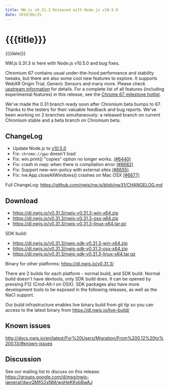 ```yaml
---
title: NW.js v0.31.3 Released with Node.js v10.5.0
date: 2018/06/25
---
```

# {{{title}}}
{{{date}}}

NW.js 0.31.3 is here with Node.js v10.5.0 and bug fixes.

Chromium 67 contains usual under-the-hood performance and stability tweaks, but there are also some cool new features to explore. It supports WebXR Origin Trial, Generic Sensors and many more. Please check [upstream information](https://blog.chromium.org/2018/04/chrome-67-beta-webxr-origin-trial.html) for details. For a complete list of all features (including experimental features) in this release, see the [Chrome 67 milestone hotlist](https://www.chromestatus.com/features#milestone=67).

We've made the 0.31 branch ready soon after Chromium beta bumps to 67. Thanks to the testers for their valuable feedback and bug reports. We've been working on 2 branches simultaneously: a released branch on current Chromium stable and a beta branch on Chromium beta.

## ChangeLog

- Update Node.js to [v10.5.0](https://nodejs.org/en/blog/release/v10.5.0/)
- Fix: `chrome://gpu` doesn't load
- Fix: win.print() "copies" option no longer works. [(#6440)](https://github.com/nwjs/nw.js/issues/6440)
- Fix: crash in nwjc when there is compilation error [(#6682)](https://github.com/nwjs/nw.js/issues/6682)
- Fix: Support new-win-policy with external sites [(#6655)](https://github.com/nwjs/nw.js/issues/6655)
- Fix: nw.App.closeAllWindows() crashes on Mac OSX [(#6677)](https://github.com/nwjs/nw.js/issues/6677)

Full ChangeLog: https://github.com/nwjs/nw.js/blob/nw31/CHANGELOG.md

## Download 

* https://dl.nwjs.io/v0.31.3/nwjs-v0.31.3-win-x64.zip 
* https://dl.nwjs.io/v0.31.3/nwjs-v0.31.3-osx-x64.zip 
* https://dl.nwjs.io/v0.31.3/nwjs-v0.31.3-linux-x64.tar.gz 

SDK build: 
* https://dl.nwjs.io/v0.31.3/nwjs-sdk-v0.31.3-win-x64.zip 
* https://dl.nwjs.io/v0.31.3/nwjs-sdk-v0.31.3-osx-x64.zip 
* https://dl.nwjs.io/v0.31.3/nwjs-sdk-v0.31.3-linux-x64.tar.gz 

Binary for other platforms: https://dl.nwjs.io/v0.31.3/ 

There are 2 builds for each platform - normal build, and SDK build. Normal build doesn't have devtools, only SDK build does. lt can be opened by pressing F12 (Cmd-Alt-I on OSX). SDK packages also have more development tools to be exposed in the following releases, as well as the NaCl support.

Our build infrastructure enables live binary build from git tip so you can access to the latest binary from https://dl.nwjs.io/live-build/ 

## Known issues 
 
http://docs.nwjs.io/en/latest/For%20Users/Migration/From%200.12%20to%200.13/#known-issues

## Discussion

See our mailing list to discuss on this release: https://groups.google.com/d/msg/nwjs-general/dwyQMfG2xNM/wgHeKKybBwAJ
